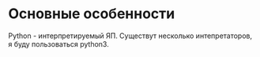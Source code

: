 # Основные особенности

Python - интерпретируемый ЯП. Существут несколько интепретаторов, я буду пользоваться python3. 
